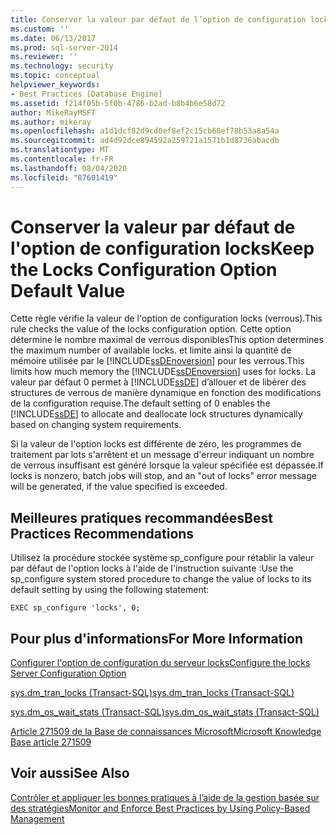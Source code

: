 ```yaml
---
title: Conserver la valeur par défaut de l’option de configuration locks | Microsoft Docs
ms.custom: ''
ms.date: 06/13/2017
ms.prod: sql-server-2014
ms.reviewer: ''
ms.technology: security
ms.topic: conceptual
helpviewer_keywords:
- Best Practices [Database Engine]
ms.assetid: f214f05b-5f0b-4786-b2ad-b8b4b6e58d72
author: MikeRayMSFT
ms.author: mikeray
ms.openlocfilehash: a1d1dcf82d9cd0ef8ef2c15cb68ef78b53a8a54a
ms.sourcegitcommit: ad4d92dce894592a259721a1571b1d8736abacdb
ms.translationtype: MT
ms.contentlocale: fr-FR
ms.lasthandoff: 08/04/2020
ms.locfileid: "87601419"
---
```

# <a name="keep-the-locks-configuration-option-default-value"></a><span data-ttu-id="139e2-102">Conserver la valeur par défaut de l'option de configuration locks</span><span class="sxs-lookup"><span data-stu-id="139e2-102">Keep the Locks Configuration Option Default Value</span></span>
  <span data-ttu-id="139e2-103">Cette règle vérifie la valeur de l'option de configuration locks (verrous).</span><span class="sxs-lookup"><span data-stu-id="139e2-103">This rule checks the value of the locks configuration option.</span></span> <span data-ttu-id="139e2-104">Cette option détermine le nombre maximal de verrous disponibles</span><span class="sxs-lookup"><span data-stu-id="139e2-104">This option determines the maximum number of available locks.</span></span> <span data-ttu-id="139e2-105">et limite ainsi la quantité de mémoire utilisée par le [!INCLUDE[ssDEnoversion](../../includes/ssdenoversion-md.md)] pour les verrous.</span><span class="sxs-lookup"><span data-stu-id="139e2-105">This limits how much memory the [!INCLUDE[ssDEnoversion](../../includes/ssdenoversion-md.md)] uses for locks.</span></span> <span data-ttu-id="139e2-106">La valeur par défaut 0 permet à [!INCLUDE[ssDE](../../includes/ssde-md.md)] d’allouer et de libérer des structures de verrous de manière dynamique en fonction des modifications de la configuration requise.</span><span class="sxs-lookup"><span data-stu-id="139e2-106">The default setting of 0 enables the [!INCLUDE[ssDE](../../includes/ssde-md.md)] to allocate and deallocate lock structures dynamically based on changing system requirements.</span></span>  
  
 <span data-ttu-id="139e2-107">Si la valeur de l'option locks est différente de zéro, les programmes de traitement par lots s'arrêtent et un message d'erreur indiquant un nombre de verrous insuffisant est généré lorsque la valeur spécifiée est dépassée.</span><span class="sxs-lookup"><span data-stu-id="139e2-107">If locks is nonzero, batch jobs will stop, and an "out of locks" error message will be generated, if the value specified is exceeded.</span></span>  
  
## <a name="best-practices-recommendations"></a><span data-ttu-id="139e2-108">Meilleures pratiques recommandées</span><span class="sxs-lookup"><span data-stu-id="139e2-108">Best Practices Recommendations</span></span>  
 <span data-ttu-id="139e2-109">Utilisez la procédure stockée système sp_configure pour rétablir la valeur par défaut de l'option locks à l'aide de l'instruction suivante :</span><span class="sxs-lookup"><span data-stu-id="139e2-109">Use the sp_configure system stored procedure to change the value of locks to its default setting by using the following statement:</span></span>  
  
```  
EXEC sp_configure 'locks', 0;  
```  
  
## <a name="for-more-information"></a><span data-ttu-id="139e2-110">Pour plus d'informations</span><span class="sxs-lookup"><span data-stu-id="139e2-110">For More Information</span></span>  
 [<span data-ttu-id="139e2-111">Configurer l'option de configuration du serveur locks</span><span class="sxs-lookup"><span data-stu-id="139e2-111">Configure the locks Server Configuration Option</span></span>](../../database-engine/configure-windows/configure-the-locks-server-configuration-option.md)  
  
 [<span data-ttu-id="139e2-112">sys.dm_tran_locks &#40;Transact-SQL&#41;</span><span class="sxs-lookup"><span data-stu-id="139e2-112">sys.dm_tran_locks &#40;Transact-SQL&#41;</span></span>](/sql/relational-databases/system-dynamic-management-views/sys-dm-tran-locks-transact-sql)  
  
 [<span data-ttu-id="139e2-113">sys.dm_os_wait_stats &#40;Transact-SQL&#41;</span><span class="sxs-lookup"><span data-stu-id="139e2-113">sys.dm_os_wait_stats &#40;Transact-SQL&#41;</span></span>](/sql/relational-databases/system-dynamic-management-views/sys-dm-os-wait-stats-transact-sql)  
  
 [<span data-ttu-id="139e2-114">Article 271509 de la Base de connaissances Microsoft</span><span class="sxs-lookup"><span data-stu-id="139e2-114">Microsoft Knowledge Base article 271509</span></span>](https://go.microsoft.com/fwlink/?linkid=117788)  
  
## <a name="see-also"></a><span data-ttu-id="139e2-115">Voir aussi</span><span class="sxs-lookup"><span data-stu-id="139e2-115">See Also</span></span>  
 [<span data-ttu-id="139e2-116">Contrôler et appliquer les bonnes pratiques à l’aide de la gestion basée sur des stratégies</span><span class="sxs-lookup"><span data-stu-id="139e2-116">Monitor and Enforce Best Practices by Using Policy-Based Management</span></span>](monitor-and-enforce-best-practices-by-using-policy-based-management.md)  
  
  
